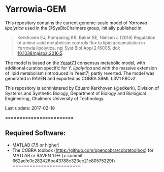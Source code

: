 Yarrowia-GEM
========================

This repository contains the current genome-scale model of _Yarrowia lipolytica_ used in the @SysBioChalmers group, initially 
published in
>Kerkhoven EJ, Pomraning KR, Baker SE, Nielsen J (2016) Regulation of amino-acid metabolism controls flux to lipid accumulation in Yarrowia lipolytica. npj Syst Biol Appl 2:16005. doi: [10.1038/npjsba.2016.5](http://www.nature.com/articles/npjsba20165).

The model is based on the [Yeast7.1](https://sourceforge.net/projects/yeast/) consensus metabolic model, with additional curation specific for _Y. lipolytica_ and with the massive extension of lipid metabolism (introduced in Yeast7) partly reverted. The model was generated in RAVEN and exported as COBRA SBML L3V1 FBCv2.

This repository is administered by Eduard Kerkhoven (@edkerk), Division of Systems and Synthetic Biology, Department of Biology and Biological Engineering, Chalmers University of Technology.

Last update: 2017-02-18

========================
## Required Software:

* MATLAB (7.5 or higher)
* The COBRA toolbox (https://github.com/opencobra/cobratoolbox) for MATLAB or RAVEN 1.9+ (> commit 662acfe0c282426ba43788c323ce21e80575229f)
========================